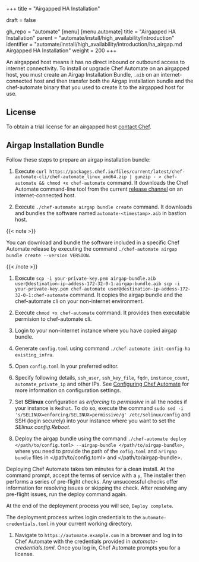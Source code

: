 +++
title = "Airgapped HA Installation"

draft = false

gh_repo = "automate"
[menu]
  [menu.automate]
    title = "Airgapped HA Installation"
    parent = "automate/install/high_availability/introduction"
    identifier = "automate/install/high_availability/introduction/ha_airgap.md Airgapped HA Installation"
    weight = 200
+++

An airgapped host means it has no direct inbound or outbound access to internet connectivity. To install or upgrade Chef Automate on an airgapped host, you must create an Airgap Installation Bundle, `.aib` on an internet-connected host and then transfer both the Airgap installation bundle and the chef-automate binary that you used to create it to the airgapped host for use.

## License

To obtain a trial license for an airgapped host [contact Chef](https://www.chef.io/contact-us).

## Airgap Installation Bundle

Follow these steps to prepare an airgap installation bundle:

1. Execute `curl https://packages.chef.io/files/current/latest/chef-automate-cli/chef-automate_linux_amd64.zip | gunzip - > chef-automate && chmod +x chef-automate` command. It downloads the Chef Automate command-line tool from the current [release channel](https://docs.chef.io/automate/install/#release-channels) on an internet-connected host.

1. Execute `./chef-automate airgap bundle create` command. It downloads and bundles the software named `automate-<timestamp>.aib` in bastion host.

{{< note >}}

You can download and bundle the software included in a specific Chef Automate release by executing the command `./chef-automate airgap bundle create --version VERSION`.

{{< /note >}}

1. Execute `scp -i your-private-key.pem airgap-bundle.aib user@destination-ip-addess-172-32-0-1:airgap-bundle.aib scp -i your-private-key.pem chef-automate user@destination-ip-addess-172-32-0-1:chef-automate` command. It copies the airgap bundle and the chef-automate cli on your non-internet environment.

1. Execute `chmod +x chef-automate` command. It provides then executable permision to chef-automate cli. 

1. Login to your non-internet instance where you have copied airgap bundle.

1. Generate `config.toml` using command `./chef-automate init-config-ha existing_infra`.

1. Open `config.toml` in your preferred editor.
 
1. Specify following details, `ssh_user`, `ssh_key_file`, `fqdn`, `instance_count`, `automate_private_ip` and other IPs. See [Configuring Chef Automate](https://docs.chef.io/automate/configuration/) for more information on configuration settings.

1. Set **SElinux** configuration as *enforcing* to *permissive* in all the nodes if your instance is `Redhat`. To do so, execute the command `sudo sed -i 's/SELINUX=enforcing/SELINUX=permissive/g' /etc/selinux/config` and SSH (login securely) into your instance where you want to set the *SElinux config.Reboot*.

1. Deploy the airgap bundle using the command `./chef-automate deploy </path/to/config.toml> --airgap-bundle </path/to/airgap-bundle>`, where you need to provide the path of the `cofig.toml` and `arirgap bundle` files in </path/to/config.toml> and </path/to/airgap-bundle>.

  Deploying Chef Automate takes ten minutes for a clean install. At the command prompt, accept the terms of service with a `y`, The installer then performs a series of pre-flight checks. Any unsuccessful checks offer information for resolving issues or skipping the check. After resolving any pre-flight issues, run the deploy command again.

  At the end of the deployment process you will see, `Deploy complete`.

  The deployment process writes login credentials to the `automate-credentials.toml` in your current working directory.

1. Navigate to `https://automate.example.com` in a browser and log in to Chef Automate with the credentials provided in *automate-credentials.toml*. Once you log in, Chef Automate prompts you for a license.
